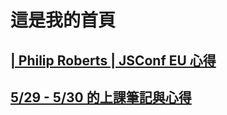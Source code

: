 # 這是我的首頁


## [| Philip Roberts | JSConf EU 心得](https://ivanhowman.github.io/a)

## [5/29 - 5/30 的上課筆記與心得](https://ivanhowman.github.io/b)
